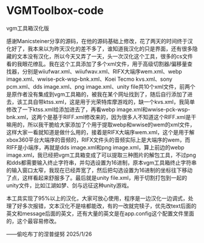 # VGMToolbox-code
 vgm工具箱汉化版


感谢Manicsteiner分享的源码，在他的源码基础上修改，花了两天的时间终于汉化好了，我本来以为昨天汉化的差不多了，谁知道我汉化的只是界面，还有很多隐藏的文本没有汉化，所以今天又弄了一天，头一次汉化这个工具，很多的cs文件看的我眼花缭乱。我在这个工具添加了多个xml文件，用于高级切割器/偏移量查找器，分别是wiiufwar.xml、wiiufwav.xml、RIFX大端序wem.xml、webp image.xml、wwise-pck-wsp-bnk.xml、Koei Tecmo kvs.xml、sony pcm.xml、dds image.xml、png image.xml、unity file共10个xml文件，前两个是原作者没有集成到vgm工具箱的，被我在某个网址找到了，随后自行添加了进去，该工具自带ktss.xml，这是用于光荣特库摩游戏的，缺一个kvs.xml，我简单修改了一下ktss.xml给添加进去了，再看webp image.xml和wwise-pck-wsp-bnk.xml，这两个是基于RIFF.xml修改来的，因为很多人不知道这个RIFF.xml是干嘛用的，所以我干脆给大家添加了个用于提取webp和wwise的wem的xml文件，这样大家一看就知道是做什么用的，接着是RIFX大端序wem.xml，这个是用于解xbox360平台大端序的音频的，RIFX文件头的音频实际上是大端序的wem，而RIFF是小端序，再就是dds image.xml和png image.xml，算上前边的webp image.xml，我已经把vgm工具箱变成了可以提取三种图片的解包工具，不过png和dds都需要输入终止字符串，并勾选设置为16进制，原本vgm工具箱终止字符串的输入窗口太窄，我现在已经弄宽了，然后把勾选设置为16进制的坐标往下移动了点，这样看起来舒服多了。最后就是unity file.xml，用于切割打包到一起的unity文件，比如江湖如梦、剑与远征这种unity游戏。

本工具实现了95%以上的汉化，大家可放心使用，程序是一边汉化一边调式，处理了好多次报错，文本汉化不是啥都能改，有的一改就完犊子，优先改text后面的英文和message后面的英文，还有大量的英文是在app.config这个配置文件里面的，这个最容易修改。
 
——偷吃布丁的涅普缇努            2025/1/26
